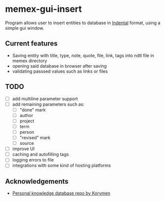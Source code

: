 # memex-gui-insert

Program allows user to insert entities to database in [Indental](https://wiki.xxiivv.com/site/indental.html) format, using a simple gui window. 

## Current features

- Saving entity with title, type, note, quote, file, link, tags into ndtl file in memex directory
- opening said database in browser after saving
- validating passsed values such as links or files

## TODO
- [ ] add multiline parameter support
- [ ] add remaining parameters such as:
  - [ ] "done" mark
  - [ ] author
  - [ ] project
  - [ ] term
  - [ ] person
  - [ ] "revised" mark
  - [ ] source
- [ ] improve UI
- [ ] caching and autofilling tags
- [ ] logging errors to file
- [ ] integrations with some kind of hosting platforms

## Acknowledgements

* [Personal knowledge database repo by Korymen](https://github.com/kormyen/memex)
